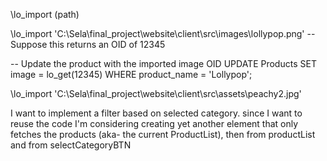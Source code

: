 \lo_import (path)


\lo_import 'C:\\Sela\\final_project\\website\\client\\src\\images\\lollypop.png'
-- Suppose this returns an OID of 12345

-- Update the product with the imported image OID
UPDATE Products
SET image = lo_get(12345)
WHERE product_name = 'Lollypop';

\lo_import 'C:\\Sela\\final_project\\website\\client\\src\\assets\\peachy2.jpg'




I want to implement a filter based on selected category. since I want to reuse the code I'm considering
creating yet another element that only fetches the products (aka- the current ProductList), then from productList and from selectCategoryBTN 